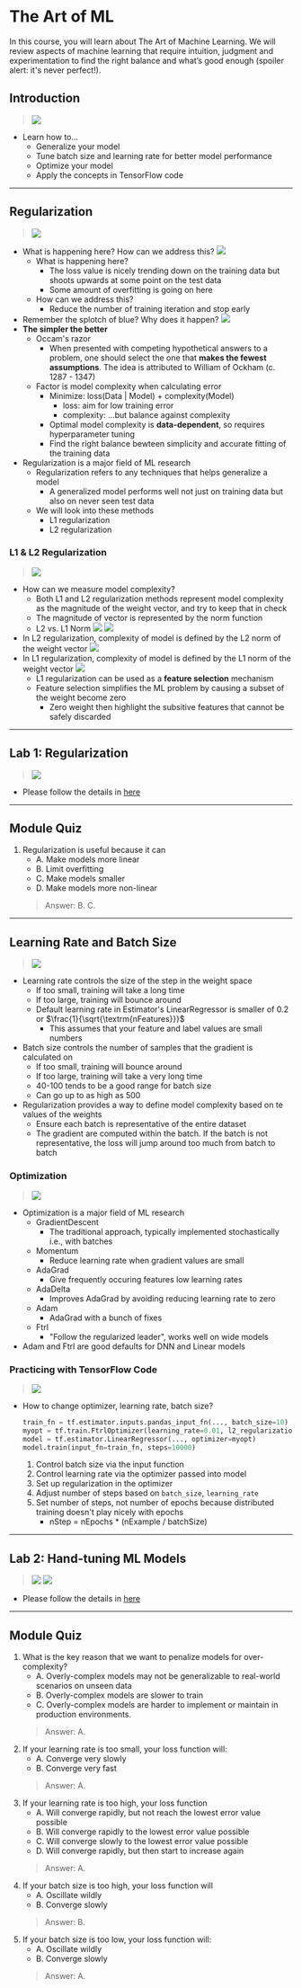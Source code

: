 # The Art of ML

In this course, you will learn about The Art of Machine Learning. We will review aspects of machine learning that require intuition, judgment and experimentation to find the right balance and what’s good enough (spoiler alert: it's never perfect!).

## Introduction

> [![](https://img.youtube.com/vi/pZ3luWNk5_8/0.jpg)](https://youtu.be/pZ3luWNk5_8)

* Learn how to...
    * Generalize your model
    * Tune batch size and learning rate for better model performance
    * Optimize your model
    * Apply the concepts in TensorFlow code

---
## Regularization

> [![](https://img.youtube.com/vi/L862qb3x2Bo/0.jpg)](https://youtu.be/L862qb3x2Bo)

* What is happening here? How can we address this?
    ![](../../../res/img/Coursera/ArtScienceML/ArtScienceML-2-1.png)
    * What is happening here?
        * The loss value is nicely trending down on the training data but shoots upwards at some point on the test data
        * Some amount of overfitting is going on here
    * How can we address this?
        * Reduce the number of training iteration and stop early
* Remember the splotch of blue? Why does it happen?
    ![](../../../res/img/Coursera/ArtScienceML/ArtScienceML-2-2.png)
* **The simpler the better**
    * Occam's razor
        * When presented with competing hypothetical answers to a problem, one should select the one that **makes the fewest assumptions**. The idea is attributed to William of Ockham (c. 1287 - 1347)
    * Factor is model complexity when calculating error
        * Minimize: loss(Data | Model) + complexity(Model)
            * loss: aim for low training error
            * complexity: ...but balance against complexity
        * Optimal model complexity is **data-dependent**, so requires hyperparameter tuning
        * Find the right balance bewteen simplicity and accurate fitting of the training data
* Regularization is a major field of ML research
    * Regularization refers to any techniques that helps generalize a model
        * A generalized model performs well not just on training data but also on never seen test data
    * We will look into these methods
        * L1 regularization
        * L2 regularization

### L1 & L2 Regularization

> [![](https://img.youtube.com/vi/u727UjdN6-0/0.jpg)](https://youtu.be/u727UjdN6-0)

* How can we measure model complexity?
    * Both L1 and L2 regularization methods represent model complexity as the magnitude of the weight vector, and try to keep that in check
    * The magnitude of vector is represented by the norm function
    * L2 vs. L1 Norm
        ![](../../../res/img/Coursera/ArtScienceML/ArtScienceML-2-3.png)
        ![](../../../res/img/Coursera/ArtScienceML/ArtScienceML-2-4.png)
* In L2 regularization, complexity of model is defined by the L2 norm of the weight vector
    ![](../../../res/img/Coursera/ArtScienceML/ArtScienceML-2-5.png)
* In L1 regularization, complexity of model is defined by the L1 norm of the weight vector
    ![](../../../res/img/Coursera/ArtScienceML/ArtScienceML-2-6.png)
    * L1 regularization can be used as a **feature selection** mechanism
    * Feature selection simplifies the ML problem by causing a subset of the weight become zero
        * Zero weight then highlight the subsitive features that cannot be safely discarded

---
## Lab 1: Regularization

> [![](https://img.youtube.com/vi/jzYbV2K72XY/0.jpg)](https://youtu.be/jzYbV2K72XY)

* Please follow the details in [here](./Lab-1.md)

---
## Module Quiz

1. Regularization is useful because it can
    * A. Make models more linear
    * B. Limit overfitting
    * C. Make models smaller
    * D. Make models more non-linear
    > Answer: B. C.

---
## Learning Rate and Batch Size

> [![](https://img.youtube.com/vi/jw6wI6dPz1c/0.jpg)](https://youtu.be/jw6wI6dPz1c)

* Learning rate controls the size of the step in the weight space
    * If too small, training will take a long time
    * If too large, training will bounce around
    * Default learning rate in Estimator's LinearRegressor is smaller of $0.2$ or $\frac{1}{\sqrt{\textrm{nFeatures}}}$
        * This assumes that your feature and label values are small numbers
* Batch size controls the number of samples that the gradient is calculated on
    * If too small, training will bounce around
    * If too large, training will take a very long time
    * $40$-$100$ tends to be a good range for batch size
    * Can go up to as high as $500$
* Regularization provides a way to define model complexity based on te values of the weights
    * Ensure each batch is representative of the entire dataset
    * The gradient are computed within the batch. If the batch is not representative, the loss will jump around too much from batch to batch

### Optimization

> [![](https://img.youtube.com/vi/hQo_ZpU7aWA/0.jpg)](https://youtu.be/hQo_ZpU7aWA)

* Optimization is a major field of ML research
    * GradientDescent
        * The traditional approach, typically implemented stochastically i.e., with batches
    * Momentum
        * Reduce learning rate when gradient values are small
    * AdaGrad
        * Give frequently occuring features low learning rates
    * AdaDelta
        * Improves AdaGrad by avoiding reducing learning rate to zero
    * Adam
        * AdaGrad with a bunch of fixes
    * Ftrl
        * "Follow the regularized leader", works well on wide models
* Adam and Ftrl are good defaults for DNN and Linear models

### Practicing with TensorFlow Code

> [![](https://img.youtube.com/vi/BQsA-JlRu6w/0.jpg)](https://youtu.be/BQsA-JlRu6w)

* How to change optimizer, learning rate, batch size?
    ```python
    train_fn = tf.estimator.inputs.pandas_input_fn(..., batch_size=10)
    myopt = tf.train.FtrlOptimizer(learning_rate=0.01, l2_regularization_strength=0.1)
    model = tf.estimator.LinearRegressor(..., optimizer=myopt)
    model.train(input_fn=train_fn, steps=10000)
    ```
    1. Control batch size via the input function
    2. Control learning rate via the optimizer passed into model
    3. Set up regularization in the optimizer
    4. Adjust number of steps based on `batch_size`, `learning_rate`
    5. Set number of steps, not number of epochs because distributed training doesn't play nicely with epochs
        * nStep = nEpochs * (nExample / batchSize)

---
## Lab 2: Hand-tuning ML Models

> [![](https://img.youtube.com/vi/2cFtB59Jw2k/0.jpg)](https://youtu.be/2cFtB59Jw2k)
> [![](https://img.youtube.com/vi/UMNbVu0hMQU/0.jpg)](https://youtu.be/UMNbVu0hMQU)

* Please follow the details in [here](./Lab-2.md)

---
## Module Quiz

1. What is the key reason that we want to penalize models for over-complexity?
    * A. Overly-complex models may not be generalizable to real-world scenarios on unseen data
    * B. Overly-complex models are slower to train
    * C. Overly-complex models are harder to implement or maintain in production environments.
    > Answer: A.
2. If your learning rate is too small, your loss function will:
    * A. Converge very slowly
    * B. Converge very fast
    > Answer: A.
3. If your learning rate is too high, your loss function
    * A. Will converge rapidly, but not reach the lowest error value possible
    * B. Will converge rapidly to the lowest error value possible
    * C. Will converge slowly to the lowest error value possible
    * D. Will converge rapidly, but then start to increase again
    > Answer: A.
4. If your batch size is too high, your loss function will
    * A. Oscillate wildly
    * B. Converge slowly
    > Answer: B.
5. If your batch size is too low, your loss function will:
    * A. Oscillate wildly
    * B. Converge slowly
    > Answer: A.